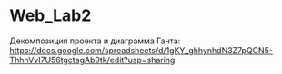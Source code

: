 # Web_Lab2

Декомпозиция проекта и диаграмма Ганта: https://docs.google.com/spreadsheets/d/1gKY_ghhynhdN3Z7pQCN5-ThhhVvI7U56tgctagAb9tk/edit?usp=sharing
